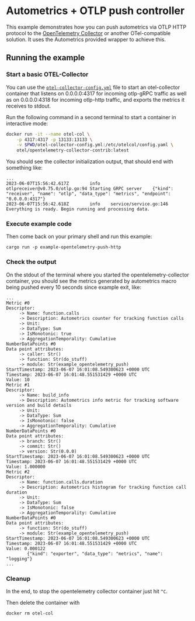 # Autometrics + OTLP push controller

This example demonstrates how you can push autometrics via OTLP HTTP protocol 
to the [OpenTelemetry Collector](https://opentelemetry.io/docs/collector/) or another OTel-compatible solution. It
uses the Autometrics provided wrapper to achieve this.

## Running the example

### Start a basic OTEL-Collector

You can use the [`otel-collector-config.yml`](./otel-collector-config.yml) file to start an otel-collector container that listens on 0.0.0.0:4317 for incoming otlp-gRPC traffic as well as on 0.0.0.0:4318 for incoming otlp-http traffic, and exports the metrics it receives to stdout.

Run the following command in a second terminal to start a container in interactive mode:

```bash
docker run -it --name otel-col \
    -p 4317:4317 -p 13133:13133 \
    -v $PWD/otel-collector-config.yml:/etc/otelcol/config.yaml \
    otel/opentelemetry-collector-contrib:latest
```

You should see the collector initialization output, that should end with something like:

```text
...
2023-06-07T15:56:42.617Z        info    otlpreceiver@v0.75.0/otlp.go:94 Starting GRPC server    {"kind": "receiver", "name": "otlp", "data_type": "metrics", "endpoint": "0.0.0.0:4317"}
2023-06-07T15:56:42.618Z        info    service/service.go:146  Everything is ready. Begin running and processing data.
```

### Execute example code

Then come back on your primary shell and run this example:

```shell
cargo run -p example-opentelemetry-push-http
```

### Check the output

On the stdout of the terminal where you started the opentelemetry-collector container, you should see the metrics generated by autometrics macro being pushed every 10 seconds since example exit, like:

```text
...
Metric #0
Descriptor:
     -> Name: function.calls
     -> Description: Autometrics counter for tracking function calls
     -> Unit:
     -> DataType: Sum
     -> IsMonotonic: true
     -> AggregationTemporality: Cumulative
NumberDataPoints #0
Data point attributes:
     -> caller: Str()
     -> function: Str(do_stuff)
     -> module: Str(example_opentelemetry_push)
StartTimestamp: 2023-06-07 16:01:08.549300623 +0000 UTC
Timestamp: 2023-06-07 16:01:48.551531429 +0000 UTC
Value: 10
Metric #1
Descriptor:
     -> Name: build_info
     -> Description: Autometrics info metric for tracking software version and build details
     -> Unit:
     -> DataType: Sum
     -> IsMonotonic: false
     -> AggregationTemporality: Cumulative
NumberDataPoints #0
Data point attributes:
     -> branch: Str()
     -> commit: Str()
     -> version: Str(0.0.0)
StartTimestamp: 2023-06-07 16:01:08.549300623 +0000 UTC
Timestamp: 2023-06-07 16:01:48.551531429 +0000 UTC
Value: 1.000000
Metric #2
Descriptor:
     -> Name: function.calls.duration
     -> Description: Autometrics histogram for tracking function call duration
     -> Unit:
     -> DataType: Sum
     -> IsMonotonic: false
     -> AggregationTemporality: Cumulative
NumberDataPoints #0
Data point attributes:
     -> function: Str(do_stuff)
     -> module: Str(example_opentelemetry_push)
StartTimestamp: 2023-06-07 16:01:08.549300623 +0000 UTC
Timestamp: 2023-06-07 16:01:48.551531429 +0000 UTC
Value: 0.000122
        {"kind": "exporter", "data_type": "metrics", "name": "logging"}
...
```

### Cleanup

In the end, to stop the opentelemetry collector container just hit `^C`.

Then delete the container with

```bash
docker rm otel-col
```
